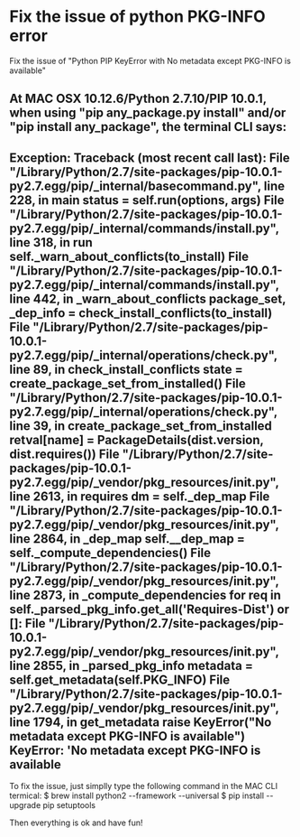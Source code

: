 # Fix the issue of python PKG-INFO error
Fix the issue of "Python PIP KeyError with No metadata except PKG-INFO is available"

At MAC OSX 10.12.6/Python 2.7.10/PIP 10.0.1, when using "pip any_package.py install" and/or "pip install any_package", the terminal CLI says:
-------- 
Exception:
Traceback (most recent call last):
  File "/Library/Python/2.7/site-packages/pip-10.0.1-py2.7.egg/pip/_internal/basecommand.py", line 228, in main
    status = self.run(options, args)
  File "/Library/Python/2.7/site-packages/pip-10.0.1-py2.7.egg/pip/_internal/commands/install.py", line 318, in run
    self._warn_about_conflicts(to_install)
  File "/Library/Python/2.7/site-packages/pip-10.0.1-py2.7.egg/pip/_internal/commands/install.py", line 442, in _warn_about_conflicts
    package_set, _dep_info = check_install_conflicts(to_install)
  File "/Library/Python/2.7/site-packages/pip-10.0.1-py2.7.egg/pip/_internal/operations/check.py", line 89, in check_install_conflicts
    state = create_package_set_from_installed()
  File "/Library/Python/2.7/site-packages/pip-10.0.1-py2.7.egg/pip/_internal/operations/check.py", line 39, in create_package_set_from_installed
    retval[name] = PackageDetails(dist.version, dist.requires())
  File "/Library/Python/2.7/site-packages/pip-10.0.1-py2.7.egg/pip/_vendor/pkg_resources/__init__.py", line 2613, in requires
    dm = self._dep_map
  File "/Library/Python/2.7/site-packages/pip-10.0.1-py2.7.egg/pip/_vendor/pkg_resources/__init__.py", line 2864, in _dep_map
    self.__dep_map = self._compute_dependencies()
  File "/Library/Python/2.7/site-packages/pip-10.0.1-py2.7.egg/pip/_vendor/pkg_resources/__init__.py", line 2873, in _compute_dependencies
    for req in self._parsed_pkg_info.get_all('Requires-Dist') or []:
  File "/Library/Python/2.7/site-packages/pip-10.0.1-py2.7.egg/pip/_vendor/pkg_resources/__init__.py", line 2855, in _parsed_pkg_info
    metadata = self.get_metadata(self.PKG_INFO)
  File "/Library/Python/2.7/site-packages/pip-10.0.1-py2.7.egg/pip/_vendor/pkg_resources/__init__.py", line 1794, in get_metadata
    raise KeyError("No metadata except PKG-INFO is available")
KeyError: 'No metadata except PKG-INFO is available  
----- 
To fix the issue, just simplly type the following command in the MAC CLI termical: 
$ brew install python2 --framework --universal
$ pip install --upgrade pip setuptools

Then everything is ok and have fun!
